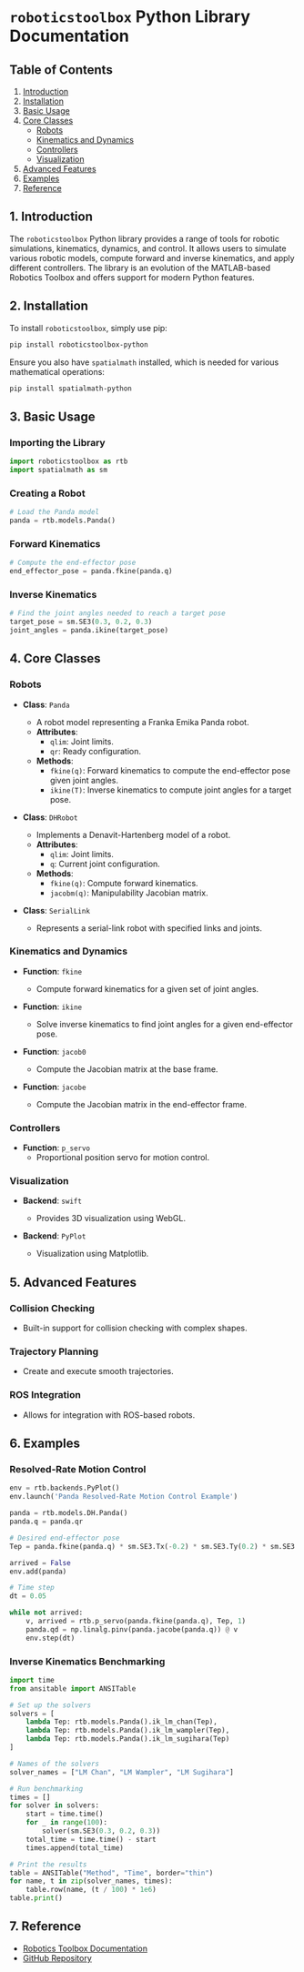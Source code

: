 # `roboticstoolbox` Python Library Documentation

## Table of Contents

1. [Introduction](#introduction)
2. [Installation](#installation)
3. [Basic Usage](#basic-usage)
4. [Core Classes](#core-classes)
   - [Robots](#robots)
   - [Kinematics and Dynamics](#kinematics-and-dynamics)
   - [Controllers](#controllers)
   - [Visualization](#visualization)
5. [Advanced Features](#advanced-features)
6. [Examples](#examples)
7. [Reference](#reference)

<a name="introduction"></a>

## 1. Introduction

The `roboticstoolbox` Python library provides a range of tools for robotic simulations, kinematics, dynamics, and control. It allows users to simulate various robotic models, compute forward and inverse kinematics, and apply different controllers. The library is an evolution of the MATLAB-based Robotics Toolbox and offers support for modern Python features.

<a name="installation"></a>

## 2. Installation

To install `roboticstoolbox`, simply use pip:

```bash
pip install roboticstoolbox-python
```

Ensure you also have `spatialmath` installed, which is needed for various mathematical operations:

```bash
pip install spatialmath-python
```

<a name="basic-usage"></a>

## 3. Basic Usage

### Importing the Library

```python
import roboticstoolbox as rtb
import spatialmath as sm
```

### Creating a Robot

```python
# Load the Panda model
panda = rtb.models.Panda()
```

### Forward Kinematics

```python
# Compute the end-effector pose
end_effector_pose = panda.fkine(panda.q)
```

### Inverse Kinematics

```python
# Find the joint angles needed to reach a target pose
target_pose = sm.SE3(0.3, 0.2, 0.3)
joint_angles = panda.ikine(target_pose)
```

<a name="core-classes"></a>

## 4. Core Classes

<a name="robots"></a>

### Robots

- **Class**: `Panda`

  - A robot model representing a Franka Emika Panda robot.
  - **Attributes**:
    - `qlim`: Joint limits.
    - `qr`: Ready configuration.
  - **Methods**:
    - `fkine(q)`: Forward kinematics to compute the end-effector pose given joint angles.
    - `ikine(T)`: Inverse kinematics to compute joint angles for a target pose.

- **Class**: `DHRobot`

  - Implements a Denavit-Hartenberg model of a robot.
  - **Attributes**:
    - `qlim`: Joint limits.
    - `q`: Current joint configuration.
  - **Methods**:
    - `fkine(q)`: Compute forward kinematics.
    - `jacobm(q)`: Manipulability Jacobian matrix.

- **Class**: `SerialLink`
  - Represents a serial-link robot with specified links and joints.

<a name="kinematics-and-dynamics"></a>

### Kinematics and Dynamics

- **Function**: `fkine`

  - Compute forward kinematics for a given set of joint angles.

- **Function**: `ikine`

  - Solve inverse kinematics to find joint angles for a given end-effector pose.

- **Function**: `jacob0`

  - Compute the Jacobian matrix at the base frame.

- **Function**: `jacobe`
  - Compute the Jacobian matrix in the end-effector frame.

<a name="controllers"></a>

### Controllers

- **Function**: `p_servo`
  - Proportional position servo for motion control.

<a name="visualization"></a>

### Visualization

- **Backend**: `swift`

  - Provides 3D visualization using WebGL.

- **Backend**: `PyPlot`
  - Visualization using Matplotlib.

<a name="advanced-features"></a>

## 5. Advanced Features

### Collision Checking

- Built-in support for collision checking with complex shapes.

### Trajectory Planning

- Create and execute smooth trajectories.

### ROS Integration

- Allows for integration with ROS-based robots.

<a name="examples"></a>

## 6. Examples

### Resolved-Rate Motion Control

```python
env = rtb.backends.PyPlot()
env.launch('Panda Resolved-Rate Motion Control Example')

panda = rtb.models.DH.Panda()
panda.q = panda.qr

# Desired end-effector pose
Tep = panda.fkine(panda.q) * sm.SE3.Tx(-0.2) * sm.SE3.Ty(0.2) * sm.SE3.Tz(0.2)

arrived = False
env.add(panda)

# Time step
dt = 0.05

while not arrived:
    v, arrived = rtb.p_servo(panda.fkine(panda.q), Tep, 1)
    panda.qd = np.linalg.pinv(panda.jacobe(panda.q)) @ v
    env.step(dt)
```

### Inverse Kinematics Benchmarking

```python
import time
from ansitable import ANSITable

# Set up the solvers
solvers = [
    lambda Tep: rtb.models.Panda().ik_lm_chan(Tep),
    lambda Tep: rtb.models.Panda().ik_lm_wampler(Tep),
    lambda Tep: rtb.models.Panda().ik_lm_sugihara(Tep)
]

# Names of the solvers
solver_names = ["LM Chan", "LM Wampler", "LM Sugihara"]

# Run benchmarking
times = []
for solver in solvers:
    start = time.time()
    for _ in range(100):
        solver(sm.SE3(0.3, 0.2, 0.3))
    total_time = time.time() - start
    times.append(total_time)

# Print the results
table = ANSITable("Method", "Time", border="thin")
for name, t in zip(solver_names, times):
    table.row(name, (t / 100) * 1e6)
table.print()
```

<a name="reference"></a>

## 7. Reference

- [Robotics Toolbox Documentation](https://petercorke.com/toolboxes/robotics-toolbox/)
- [GitHub Repository](https://github.com/petercorke/roboticstoolbox-python)
